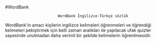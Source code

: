 #WordBank

                            WordBank İngilizce-Türkçe sözlük

  WordBank'in amacı kişilerin ingilizce kelimeleri öğrenmeleri ve öğrendiği kelimeleri pekiştirmek
için belli zaman aralıkları ile yapılacak ufak quizler sayesinde unutmadan daha verimli bir şekilde 
kelimelerin öğrenilmesidir.
